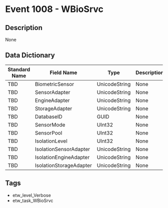 # Event 1008 - WBioSrvc

## Description
None

## Data Dictionary
|Standard Name|Field Name|Type|Description|Sample Value|
|---|---|---|---|---|
|TBD|BiometricSensor|UnicodeString|None|`None`|
|TBD|SensorAdapter|UnicodeString|None|`None`|
|TBD|EngineAdapter|UnicodeString|None|`None`|
|TBD|StorageAdapter|UnicodeString|None|`None`|
|TBD|DatabaseID|GUID|None|`None`|
|TBD|SensorMode|UInt32|None|`None`|
|TBD|SensorPool|UInt32|None|`None`|
|TBD|IsolationLevel|UInt32|None|`None`|
|TBD|IsolationSensorAdapter|UnicodeString|None|`None`|
|TBD|IsolationEngineAdapter|UnicodeString|None|`None`|
|TBD|IsolationStorageAdapter|UnicodeString|None|`None`|

## Tags
* etw_level_Verbose
* etw_task_WBioSrvc